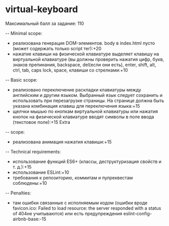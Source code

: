 # virtual-keyboard

Максимальный балл за задание: 110

-- Minimal scope:

- реализована генерация DOM-элементов. body в index.html пусто (может содержать
  только script тег):+20
- нажатие клавиши на физической клавиатуре выделяет клавишу на виртуальной
  клавиатуре (вы должны проверить нажатия цифр, букв, знаков препинания,
  backspace, del(если они есть), enter, shift, alt, ctrl, tab, caps lock, space,
  клавиши со стрелками:+10

-- Basic scope:

- реализовано переключение раскладки клавиатуры между английским и другим
  языком. Выбранный язык следует сохранить и использовать при перезагрузке
  страницы. На странице должна быть указана комбинация клавиш для переключения
  языка:+15
- щелчки мышью по кнопкам виртуальной клавиатуры или нажатия кнопок на
  физической клавиатуре вводят символы в поле ввода (текстовое поле):+15 Extra

-- scope:

- реализована анимация нажатия клавиши:+15

-- Technical requirements:

- использование функций ES6+ (классы, деструктуризация свойств и т. д.):+15
- использование ESLint:+10
- требования к репозиторию, коммитам и пулреквестам соблюдены:+10

-- Penalties:

- там ошибки связанные с исполняемым кодом (ошибки вроде favicon.ico: Failed to
  load resource: the server responded with a status of 404не учитываются) или
  есть предупреждения eslint-config-airbnb-base:-15
